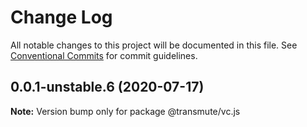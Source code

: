 # Change Log

All notable changes to this project will be documented in this file.
See [Conventional Commits](https://conventionalcommits.org) for commit guidelines.

## 0.0.1-unstable.6 (2020-07-17)

**Note:** Version bump only for package @transmute/vc.js

